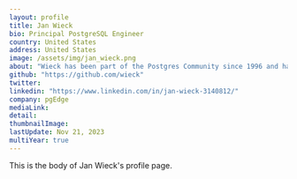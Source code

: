 ```yaml
---
layout: profile
title: Jan Wieck
bio: Principal PostgreSQL Engineer
country: United States
address: United States
image: /assets/img/jan_wieck.png
about: "Wieck has been part of the Postgres Community since 1996 and has authored several key features. Wieck began contributing to PostgreSQL in 1996 and previously served as a member of the PostgreSQL Global Development Group Core Team. He designed and implemented Slony, an early data replication system for PostgreSQL, and worked on many of the foundational PostgreSQL features, including the query rewrite rule system, the procedural languages PL/pgSQL and PL/Tcl, foreign keys, bgwriter, the statistics collector, the TOAST system and more."
github: "https://github.com/wieck"
twitter:
linkedin: "https://www.linkedin.com/in/jan-wieck-3140812/"
company: pgEdge
mediaLink:
detail: 
thumbnailImage:
lastUpdate: Nov 21, 2023
multiYear: true
---
```


This is the body of Jan Wieck's profile page.
